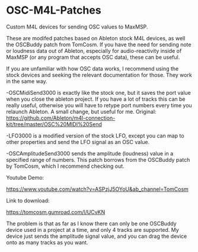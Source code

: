 # OSC-M4L-Patches
Custom M4L devices for sending OSC values to MaxMSP.

These are modifed patches based on Ableton stock M4L devices, as well the OSCBuddy patch from TomCosm.
If you have the need for sending note or loudness data out of Ableton, especially for audio-reactivity inside of MaxMSP (or any program
that accepts OSC data), these can be useful. 

If you are unfamiliar with how OSC data works, I recommend using the stock devices and seeking the relevant documentation for those. They work
in the same way.

-OSCMidiSend3000 is exactly like the stock one, but it saves the port value when you close the ableton project. 
If you have a lot of tracks this can be really useful, otherwise you will have to retype port numbers every time you relaunch Ableton.
A small change, but useful for me.
Original: https://github.com/Ableton/m4l-connection-kit/tree/master/OSC%20MIDI%20Send

-LFO3000 is a modified version of the stock LFO, except you can map to other properties and send the LFO signal as an OSC value.

-OSCAmplitudeSend3000 sends the amplitude (loudness) value in a specified range of numbers.
This patch borrows from the OSCBuddy patch by TomCosm, which I recommend checking out.

Youtube Demo:

https://www.youtube.com/watch?v=ASPzjJ5OYoU&ab_channel=TomCosm

Link to download:

https://tomcosm.gumroad.com/l/UCvKN

The problem is that as far as I know there can only be one OSCBuddy device used in a project at a time, and only 4 tracks are supported. 
My device just sends the amplitude signal value, and you can drag the device onto as many tracks as you want. 
